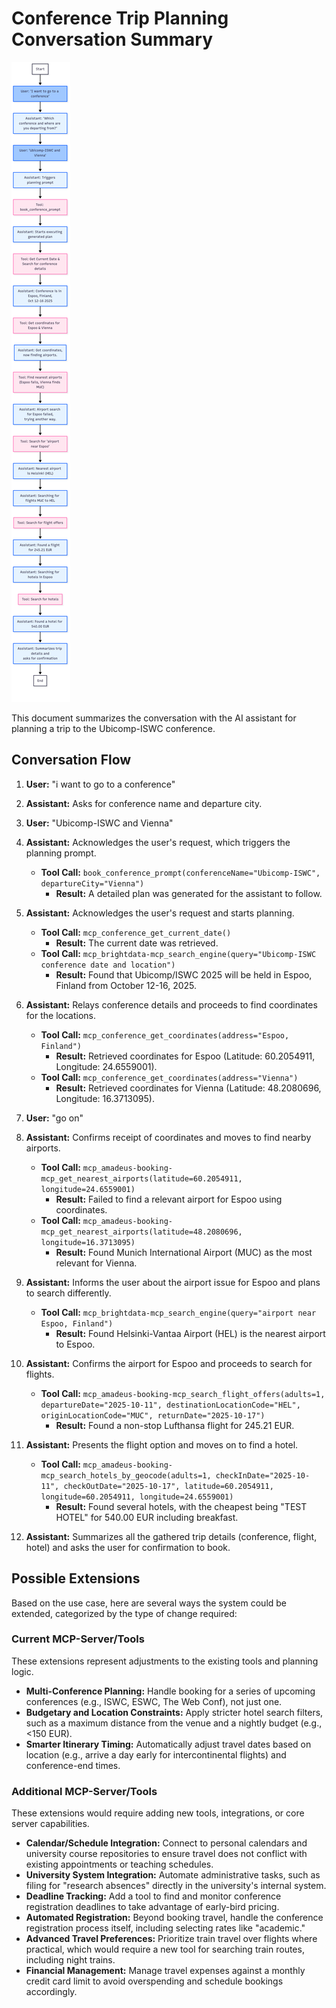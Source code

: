 # Conference Trip Planning Conversation Summary

![Use Case](resources/McpUseCase.png)

This document summarizes the conversation with the AI assistant for planning a trip to the Ubicomp-ISWC conference.

## Conversation Flow

1.  **User:** "i want to go to a conference"
2.  **Assistant:** Asks for conference name and departure city.
3.  **User:** "Ubicomp-ISWC and Vienna"
4.  **Assistant:** Acknowledges the user's request, which triggers the planning prompt.

    *   **Tool Call:** `book_conference_prompt(conferenceName="Ubicomp-ISWC", departureCity="Vienna")`
        *   **Result:** A detailed plan was generated for the assistant to follow.
5.  **Assistant:** Acknowledges the user's request and starts planning.

    *   **Tool Call:** `mcp_conference_get_current_date()`
        *   **Result:** The current date was retrieved.
    *   **Tool Call:** `mcp_brightdata-mcp_search_engine(query="Ubicomp-ISWC conference date and location")`
        *   **Result:** Found that Ubicomp/ISWC 2025 will be held in Espoo, Finland from October 12-16, 2025.

6.  **Assistant:** Relays conference details and proceeds to find coordinates for the locations.

    *   **Tool Call:** `mcp_conference_get_coordinates(address="Espoo, Finland")`
        *   **Result:** Retrieved coordinates for Espoo (Latitude: 60.2054911, Longitude: 24.6559001).
    *   **Tool Call:** `mcp_conference_get_coordinates(address="Vienna")`
        *   **Result:** Retrieved coordinates for Vienna (Latitude: 48.2080696, Longitude: 16.3713095).

7.  **User:** "go on"
8.  **Assistant:** Confirms receipt of coordinates and moves to find nearby airports.

    *   **Tool Call:** `mcp_amadeus-booking-mcp_get_nearest_airports(latitude=60.2054911, longitude=24.6559001)`
        *   **Result:** Failed to find a relevant airport for Espoo using coordinates.
    *   **Tool Call:** `mcp_amadeus-booking-mcp_get_nearest_airports(latitude=48.2080696, longitude=16.3713095)`
        *   **Result:** Found Munich International Airport (MUC) as the most relevant for Vienna.

9.  **Assistant:** Informs the user about the airport issue for Espoo and plans to search differently.

    *   **Tool Call:** `mcp_brightdata-mcp_search_engine(query="airport near Espoo, Finland")`
        *   **Result:** Found Helsinki-Vantaa Airport (HEL) is the nearest airport to Espoo.

10. **Assistant:** Confirms the airport for Espoo and proceeds to search for flights.

    *   **Tool Call:** `mcp_amadeus-booking-mcp_search_flight_offers(adults=1, departureDate="2025-10-11", destinationLocationCode="HEL", originLocationCode="MUC", returnDate="2025-10-17")`
        *   **Result:** Found a non-stop Lufthansa flight for 245.21 EUR.

11. **Assistant:** Presents the flight option and moves on to find a hotel.

    *   **Tool Call:** `mcp_amadeus-booking-mcp_search_hotels_by_geocode(adults=1, checkInDate="2025-10-11", checkOutDate="2025-10-17", latitude=60.2054911, longitude=60.2054911, longitude=24.6559001)`
        *   **Result:** Found several hotels, with the cheapest being "TEST HOTEL" for 540.00 EUR including breakfast.

12. **Assistant:** Summarizes all the gathered trip details (conference, flight, hotel) and asks the user for confirmation to book.

## Possible Extensions

Based on the use case, here are several ways the system could be extended, categorized by the type of change required:

### Current MCP-Server/Tools
These extensions represent adjustments to the existing tools and planning logic.

*   **Multi-Conference Planning:** Handle booking for a series of upcoming conferences (e.g., ISWC, ESWC, The Web Conf), not just one.
*   **Budgetary and Location Constraints:** Apply stricter hotel search filters, such as a maximum distance from the venue and a nightly budget (e.g., <150 EUR).
*   **Smarter Itinerary Timing:** Automatically adjust travel dates based on location (e.g., arrive a day early for intercontinental flights) and conference-end times.

### Additional MCP-Server/Tools
These extensions would require adding new tools, integrations, or core server capabilities.

*   **Calendar/Schedule Integration:** Connect to personal calendars and university course repositories to ensure travel does not conflict with existing appointments or teaching schedules.
*   **University System Integration:** Automate administrative tasks, such as filing for "research absences" directly in the university's internal system.
*   **Deadline Tracking:** Add a tool to find and monitor conference registration deadlines to take advantage of early-bird pricing.
*   **Automated Registration:** Beyond booking travel, handle the conference registration process itself, including selecting rates like "academic."
*   **Advanced Travel Preferences:** Prioritize train travel over flights where practical, which would require a new tool for searching train routes, including night trains.
*   **Financial Management:** Manage travel expenses against a monthly credit card limit to avoid overspending and schedule bookings accordingly.

